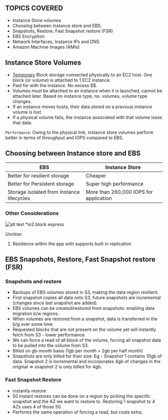 ## TOPICS COVERED
- Instance Store volumes
- Choosing between Instance store and EBS.
- Snapshots, Restore, Fast Snapshot restore (FSR)
- EBS Encryption
- Network Interfaces, Instance IPs and DNS
- Amazon Machine Images (AMIs)

## Instance Store Volumes
- <ins>Temporary</ins> Block storage connected physically to an EC2 host. One block (or volume) is attached to 1 EC2 instance. 
- Paid for with the instance. No excess $$.
- Volumes must be attached to an instance when it is launched, cannot be attached later. Based on instance type, no. volumes, volume type changes. 
- If an instance moves hosts, their data stored on a previous instance volume is lost.
- If a physical volume fails, the instance associated with that volume loses that data. 

`Performance`: Owing to the physical link, instance store volumes perform better in terms of throughput and IOPS compared to EBS.

## Choosing between Instance store and EBS
EBS                                             |   Instance Store
------------------------------------------------|------------------
Better for resilient storage                    |   Cheaper
Better for Persistent storage                   |   Super high performance
Storage isolated from instance lifecycles       |   More than 260,000 IOPS for application

### Other Considerations
![alt text](<Screenshots/Screenshot 2024-06-05 at 10.39.25 AM.png>)
*io2 block express

Unclear:
1. Resilience within the app with supports built in replication

## EBS Snapshots, Restore, Fast Snapshot restore (FSR)
### Snapshots and restore
- Backups of EBS volumes stored in S3, making the data region resilient. 
- First snapshot copies all data onto S3, future snapshots are incremental (changes since last snapshot are added).
- EBS volumes can be created/restored from snapshots: enabling data migration b/w regions. 
- When volumes are restored from a snapshot, data is transferred in the b/g over some time. 
- Requested blocks that are not present on the volume yet will instantly fetch from S3 - lower performance.
- We can force a read of all block of the volume, forcing all snapshot data to be pulled into the volume from S3. 
- Billed on gb-month basis (1gb per month = 2gb per half month)
- Snapshots are only billed for their size. Eg - Snapshot 1 contains 10gb of data. Snapshot 2 is incremental and incorporates 4gb of changes in the original => snapshot 2 is only billed for 4gb. 

### Fast Snapshot Restore
- instantly restore 
- 50 instant restores can be done on a region by picking the specific snapshot and the AZ we want to restore to. Restoring 1 snapshot to 4 AZs uses 4 of those 50.
- Performs the same operation of forcing a read, but costs extra. 